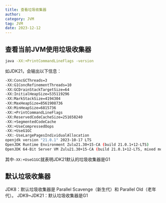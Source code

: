 ```yaml
---
title: 查看垃圾收集器
author:
category: JVM
tag: JVM
date: 2023-12-12
---
```


## 查看当前JVM使用垃圾收集器

```bash
java -XX:+PrintCommandLineFlags -version
```

如JDK21，会输出以下信息：

```bash
-XX:ConcGCThreads=3 
-XX:G1ConcRefinementThreads=10 
-XX:GCDrainStackTargetSize=64 
-XX:InitialHeapSize=535119296 
-XX:MarkStackSize=4194304 
-XX:MaxHeapSize=8561908736 
-XX:MinHeapSize=6815736 
-XX:+PrintCommandLineFlags 
-XX:ReservedCodeCacheSize=251658240 
-XX:+SegmentedCodeCache 
-XX:+UseCompressedOops 
-XX:+UseG1GC 
-XX:-UseLargePagesIndividualAllocation
openjdk version "21.0.1" 2023-10-17 LTS
OpenJDK Runtime Environment Zulu21.30+15-CA (build 21.0.1+12-LTS)
OpenJDK 64-Bit Server VM Zulu21.30+15-CA (build 21.0.1+12-LTS, mixed mode, sharing)
```

其中`-XX:+UseG1GC`就表明JDK21默认的垃圾收集器是G1

## 默认垃圾收集器

JDK8：默认垃圾收集器是 Parallel Scavenge（新生代）和 Parallel Old（老年代）。
JDK9~JDK21：默认垃圾收集器是G1


